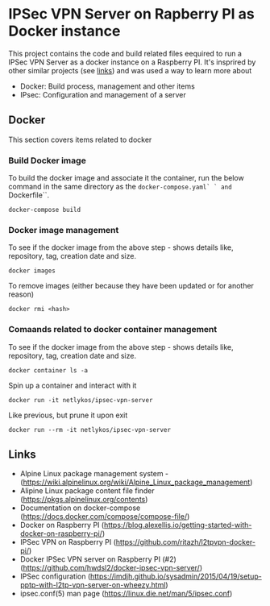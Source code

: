 # IPSec VPN Server on Rapberry PI as Docker instance

This project contains the code and build related files eequired to run a IPSec VPN Server as a docker instance on a Raspberry PI. It's insprired by other similar projects (see [links](#Links)) and was used a way to learn more about
- Docker: Build process, management and other items
- IPsec: Configuration and management of a server

## Docker
This section covers items related to docker

### Build Docker image
To build the docker image and associate it the container, run the below command in the same directory as the ``docker-compose.yaml` ` and ``Dockerfile``.

```
docker-compose build
```

### Docker image management
To see if the docker image from the above step - shows details like, repository, tag, creation date and size.
```
docker images
```

To remove images (either because they have been updated or for another reason)
```
docker rmi <hash>
```

### Comaands related to docker container management
To see if the docker image from the above step - shows details like, repository, tag, creation date and size.
```
docker container ls -a
```

Spin up a container and interact with it
```
docker run -it netlykos/ipsec-vpn-server
```

Like previous, but prune it upon exit
```
docker run --rm -it netlykos/ipsec-vpn-server
```

## Links
- Alpine Linux package management system - (https://wiki.alpinelinux.org/wiki/Alpine_Linux_package_management)
- Alipine Linux package content file finder (https://pkgs.alpinelinux.org/contents)
- Documentation on docker-compose (https://docs.docker.com/compose/compose-file/)
- Docker on Raspberry PI (https://blog.alexellis.io/getting-started-with-docker-on-raspberry-pi/)
- IPSec VPN on Raspberry PI (https://github.com/ritazh/l2tpvpn-docker-pi/)
- Docker IPSec VPN server on Raspberry PI (#2) (https://github.com/hwdsl2/docker-ipsec-vpn-server/)
- IPSec configuration (https://imdjh.github.io/sysadmin/2015/04/19/setup-pptp-with-l2tp-vpn-server-on-wheezy.html)
- ipsec.conf(5) man page (https://linux.die.net/man/5/ipsec.conf)
